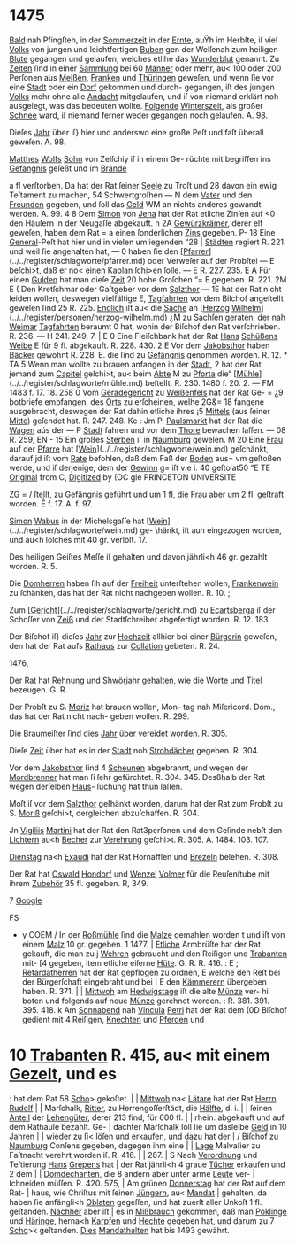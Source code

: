 # 1475

[Bald](../../register/worte/bald.md) nah Pfingſten, in der [Sommerzeit](../../register/worte/sommerzeit.md) in der
[Ernte](../../register/worte/ernte.md), auŸh im Herbſte, iſ viel [Volks](../../register/worte/volks.md) von jungen und
leichtfertigen [Buben](../../register/worte/buben.md) gen der Welſenah zum heiligen [Blute](../../register/worte/blute.md)
gegangen und gelaufen, welches etlihe das [Wunderblut](../../register/worte/wunderblut.md)
genannt. Zu [Zeiten](../../register/worte/zeiten.md) ſind in einer [Sammlung](../../register/worte/sammlung.md) bei
60 [Männer](../../register/worte/männer.md) oder mehr, au< 100 oder 200 Perſonen aus
[Meißen](../../register/orte/meißen.md), [Franken](../../register/worte/franken.md) und [Thüringen](../../register/worte/thüringen.md) geweſen, und wenn ſie
vor eine [Stadt](../../register/worte/stadt.md) oder ein [Dorf](../../register/worte/dorf.md) gekommen und durch-
gegangen, iſt des jungen [Volks](../../register/worte/volks.md) mehr ohne alle [Andacht](../../register/worte/andacht.md)
mitgelaufen, und iſ von niemand erklärt noh ausgelegt,
was das bedeuten wollte. [Folgende](../../register/worte/folgende.md) [Winterszeit](../../register/worte/winterszeit.md), als
großer [Schnee](../../register/worte/schnee.md) ward, iſ niemand ferner weder gegangen
noch gelaufen. A. 98.

Dieſes [Jahr](../../register/worte/jahr.md) über iſ} hier und anderswo eine große
Peſt und faſt überall geweſen. A. 98.

[Matthes](../../register/worte/matthes.md) [Wolfs](../../register/worte/wolfs.md) [Sohn](../../register/worte/sohn.md) von Zelſchiy iſ in einem Ge-
rüchte mit begriffen ins [Gefängnis](../../register/orte/gefängnis.md) geſeßt und im [Brande](../../register/worte/brande.md)


a fl verſtorben. Da hat der Rat ſeiner [Seele](../../register/worte/seele.md) zu Troſt und
28 davon ein ewig Teſtament zu machen, 54 Schwertgroſhen —
N dem [Vater](../../register/worte/vater.md) und den [Freunden](../../register/worte/freunden.md) gegeben, und ſoll das [Geld](../../register/worte/geld.md)
WM an nichts anderes gewandt werden. A. 99. 4
8 Dem [Simon](../../register/worte/simon.md) von [Jena](../../register/orte/jena.md) hat der Rat etliche Zinſen auf
<0 den Häuſern in der Neugaſſe abgekauft. n
2A [Gewürzkrämer](../../register/worte/gewürzkrämer.md), derer elf geweſen, haben dem Rat =
a einen ſonderlichen [Zins](../../register/worte/zins.md) gegeben. P-
18 Eine [General](../../register/worte/general.md)-Peſt hat hier und in vielen umliegenden
“28 | [Städten](../../register/worte/städten.md) regiert R. 221. und weil ſie angehalten hat, —
0 haben ſie den [[Pfarrer](../../register/worte/pfarrer.md)](../../register/schlagworte/pfarrer.md) oder Verweſer auf der Probſtei —
E beſchi>t, daß er no< einen [Kaplan](../../register/worte/kaplan.md) ſchi>en ſolle. —
E R. 227. 235. E
A Für einen [Gulden](../../register/worte/gulden.md) hat man dieſe [Zeit](../../register/worte/zeit.md) 20 hohe Groſchen “=
E gegeben. R. 221. 2M
E ( Den Kretſchmar oder Gaſtgeber vor dem [Salzthor](../../register/worte/salzthor.md) —
1E hat der Rat nicht leiden wollen, deswegen vielfältige
E, [Tagfahrten](../../register/worte/tagfahrten.md) vor dem Biſchof angeſtellt geweſen ſind
25 R. 225. [Endlich](../../register/worte/endlich.md) iſt au< die [Sache](../../register/worte/sache.md) an [[Herzog](../../register/worte/herzog.md) [Wilhelm](../../register/worte/wilhelm.md)](../../register/personen/herzog-wilhelm.md)
¿M zu Sachſen geraten, der nah [Weimar](../../register/worte/weimar.md) [Tagfahrten](../../register/worte/tagfahrten.md) beraumt
0 hat, wohin der Biſchof den Rat verſchrieben. R. 236. —
H 241. 249. 7. | E
0 Eine Fleiſchbank hat der Rat [Hans](../../register/worte/hans.md) [Schüßens](../../register/worte/schüßens.md) [Weibe](../../register/worte/weibe.md)
E für 9 fl. abgekauft. R. 228. 430. 2
E Vor dem [Jakobsthor](../../register/worte/jakobsthor.md) haben [Bäcker](../../register/worte/bäcker.md) gewohnt R. 228,
E. die ſind zu [Gefängnis](../../register/orte/gefängnis.md) genommen worden. R. 12. * TA
5 Wenn man wollte zu brauen anfangen in der [Stadt](../../register/worte/stadt.md),
2 hat der Rat jemand zum [Capitel](../../register/worte/capitel.md) geſchi>t, au< beim [Abte](../../register/worte/abte.md)
M zu [Pforta](../../register/orte/pforta.md) die“ [[Mühle](../../register/worte/mühle.md)](../../register/schlagworte/mühle.md) beſtellt. R. 230. 1480 f. 20. 2. —
FM 1483 f. 17. 18. 258
0 Vom [Geradegericht](../../register/worte/geradegericht.md) zu [Weißenfels](../../register/orte/weißenfels.md) hat der Rat Ge- =
¿9 botbriefe empfangen, des [Orts](../../register/worte/orts.md) zu erſcheinen, welhe 2G&=
18 fangene ausgebracht, deswegen der Rat dahin etliche ihres
¡5 [Mittels](../../register/worte/mittels.md) (aus ſeiner [Mitte](../../register/worte/mitte.md)) geſendet hat. R. 247. 248.
Ke : Jm P. [Paulsmarkt](../../register/worte/paulsmarkt.md) hat der Rat die [Wagen](../../register/worte/wagen.md) aús der —
P [Stadt](../../register/worte/stadt.md) fahren und vor dem [Thore](../../register/worte/thore.md) bewachen laſſen. —
08 R. 259, EN -
15 Ein großes [Sterben](../../register/worte/sterben.md) iſ in [Naumburg](../../register/orte/naumburg.md) geweſen. M
20 Eine [Frau](../../register/worte/frau.md) auf der [Pfarre](../../register/worte/pfarre.md) hat [[Wein](../../register/worte/wein.md)](../../register/schlagworte/wein.md) geſchänkt, darauf
jd iſt vom [Rate](../../register/worte/rate.md) befohlen, daß dem Faß der [Boden](../../register/worte/boden.md) aus=
vm geſtoßen werde, und iſ derjenige, dem der [Gewinn](../../register/worte/gewinn.md) g=
iſt v.e i. 40
geſto‘at50 “E
TE [Original](../../register/worte/original.md) from C,
[Digitized](../../register/worte/digitized.md) by (OC gle PRINCETON UNIVERSITE


ZG =
/
ſtellt, zu [Gefängnis](../../register/orte/gefängnis.md) geführt und um 1 fl, die [Frau](../../register/worte/frau.md) aber
um 2 fl. geſtraft worden. Ê f. 17. A. f. 97.

[Simon](../../register/worte/simon.md) [Wabus](../../register/worte/wabus.md) in der Michelsgaſſe hat [[Wein](../../register/worte/wein.md)](../../register/schlagworte/wein.md) ge-
\hänkt, iſt auh eingezogen worden, und au<h ſolches mit
40 gr. verlöſt. 17.

Des heiligen Geiſtes Meſſe iſ gehalten und davon
jährli<h 46 gr. gezahlt worden. R. 5.

Die [Domherren](../../register/worte/domherren.md) haben ſih auf der [Freiheit](../../register/worte/freiheit.md) unterſtehen
wollen, [Frankenwein](../../register/worte/frankenwein.md) zu ſchänken, das hat der Rat nicht
nachgeben wollen. R. 10. ;

Zum [[Gericht](../../register/worte/gericht.md)](../../register/schlagworte/gericht.md) zu [Ecartsberga](../../register/orte/ecartsberga.md) iſ der Schoſſer von
[Zeiß](../../register/orte/zeiß.md) und der Stadtſchreiber abgefertigt worden. R. 12. 183.

Der Biſchof iſ} dieſes [Jahr](../../register/worte/jahr.md) zur [Hochzeit](../../register/worte/hochzeit.md) allhier bei
einer [Bürgerin](../../register/worte/bürgerin.md) geweſen, den hat der Rat aufs [Rathaus](../../register/worte/rathaus.md)
zur [Collation](../../register/worte/collation.md) gebeten. R. 24.

1476,

Der Rat hat [Rehnung](../../register/worte/rehnung.md) und [Shwörjahr](../../register/worte/shwörjahr.md) gehalten, wie
die [Worte](../../register/worte/worte.md) und [Titel](../../register/worte/titel.md) bezeugen. G. R.

Der Probſt zu S. [Moriz](../../register/worte/moriz.md) hat brauen wollen, Mon-
tag nah Miſericord. Dom., das hat der Rat nicht nach-
geben wollen. R. 299.

Die Braumeiſter ſind dies [Jahr](../../register/worte/jahr.md) über vereidet worden.
R. 305.

Dieſe [Zeit](../../register/worte/zeit.md) über hat es in der [Stadt](../../register/worte/stadt.md) noh [Strohdächer](../../register/worte/strohdächer.md)
gegeben. R. 304.

Vor dem [Jakobsthor](../../register/worte/jakobsthor.md) ſind 4 [Scheunen](../../register/worte/scheunen.md) abgebrannt,
und wegen der [Mordbrenner](../../register/worte/mordbrenner.md) hat man ſi ſehr gefürchtet.
R. 304. 345. Des8halb der Rat wegen derſelben [Haus](../../register/worte/haus.md)-
ſuchung hat thun laſſen.

Moſt iſ vor dem [Salzthor](../../register/worte/salzthor.md) geſhänkt worden, darum
hat der Rat zum Probſt zu S. [Moriß](../../register/worte/moriß.md) geſchi>t, dergleichen
abzuſchaffen. R. 304.

Jn [Vigiliis](../../register/worte/vigiliis.md) [Martini](../../register/worte/martini.md) hat der Rat den Rat3perſonen
und dem Geſinde nebſt den [Lichtern](../../register/worte/lichtern.md) au<h [Becher](../../register/worte/becher.md) zur
[Verehrung](../../register/worte/verehrung.md) geſchi>t. R. 305. A. 1484. 103. 107.

[Dienstag](../../register/worte/dienstag.md) na<h [Exaudi](../../register/worte/exaudi.md) hat der Rat Hornaffſen und
[Brezeln](../../register/worte/brezeln.md) beſehen. R. 308.

Der Rat hat [Oswald](../../register/worte/oswald.md) [Hondorf](../../register/worte/hondorf.md) und [Wenzel](../../register/worte/wenzel.md) [Volmer](../../register/worte/volmer.md)
für die Reuſenſtube mit ihrem [Zubehör](../../register/worte/zubehör.md) 35 fl. gegeben.
R, 349.

7
[Google](../../register/worte/google.md)


FS
+ y COEM
/ In der [Roßmühle](../../register/worte/roßmühle.md) ſind die [Malze](../../register/worte/malze.md) gemahlen worden
t und iſt von einem [Malz](../../register/worte/malz.md) 10 gr. gegeben.
1 1477.
| [Etliche](../../register/worte/etliche.md) Armbrüſte hat der Rat gekauft, die man zu
j [Wehren](../../register/worte/wehren.md) gebraucht und den Reiſigen und [Trabanten](../../register/worte/trabanten.md) mit-
[4 gegeben, item etliche eiſerne [Hüte](../../register/worte/hüte.md). G. R. R. 416. :
E ; [Retardatherren](../../register/worte/retardatherren.md) hat der Rat gepflogen zu ordnen,
E welche den Reſt bei der Bürgerſchaft eingebraht und bei |
E den [Kämmerern](../../register/worte/kämmerern.md) übergeben haben. R. 371. |
| [Mittwoh](../../register/worte/mittwoh.md) am [Hedwigstage](../../register/worte/hedwigstage.md) iſt die alte [Münze](../../register/worte/münze.md) ver-
hi boten und folgends auf neue [Münze](../../register/worte/münze.md) gerehnet worden.
: R. 381. 391. 395. 418.
k Am [Sonnabend](../../register/worte/sonnabend.md) nah [Vincula](../../register/worte/vincula.md) [Petri](../../register/worte/petri.md) hat der Rat dem
(0D Biſchof gedient mit 4 Reiſigen, [Knechten](../../register/worte/knechten.md) und [Pferden](../../register/worte/pferden.md) und
# 10 [Trabanten](../../register/worte/trabanten.md) R. 415, au< mit einem [Gezelt](../../register/worte/gezelt.md), und es
: hat dem Rat 58 [Scho](../../register/worte/scho.md)> gekoſtet. |
| [Mittwoh](../../register/worte/mittwoh.md) na< [Lätare](../../register/worte/lätare.md) hat der Rat [Herrn](../../register/worte/herrn.md) [Rudolf](../../register/worte/rudolf.md) |
| Marſchalk, [Ritter](../../register/worte/ritter.md), zu Herrengoſſerſtädt, die [Hälfte](../../register/worte/hälfte.md), d. i. |
| ſeinen [Anteil](../../register/worte/anteil.md) der [Lehengüter](../../register/worte/lehengüter.md), derer 213 find, für 600 fl. |
| rhein. abgekauft und auf dem Rathauſe bezahlt. Ge- |
dachter Marſchalk ſoll ſie um dasſelbe [Geld](../../register/worte/geld.md) in 10 [Jahren](../../register/worte/jahren.md) |
| wieder zu ſi< löſen und erkaufen, und dazu hat der |
/ Biſchof zu [Naumburg](../../register/orte/naumburg.md) Conſens gegeben, dagegen ihm eine |
| [Lage](../../register/worte/lage.md) Malvaſier zu Faſtnacht verehrt worden iſ. R. 416. |
| 287.
| S Nach [Verordnung](../../register/worte/verordnung.md) und Teſtierung [Hans](../../register/worte/hans.md) [Grepens](../../register/worte/grepens.md) hat |
der Rat jährli<h 4 graue [Tücher](../../register/worte/tücher.md) erkaufen und 2 dem |
| [Domdechanten](../../register/worte/domdechanten.md), die 8 andern aber unter arme [Leute](../../register/worte/leute.md) ver-
| ſchneiden müſſen. R. 420. 575,
| Am grünen [Donnerstag](../../register/worte/donnerstag.md) hat der Rat auf dem Rat-
| haus, wie Chriſtus mit ſeinen [Jüngern](../../register/worte/jüngern.md), au< [Mandat](../../register/worte/mandat.md)
| gehalten, da haben ſie anfängli<h [Oblaten](../../register/worte/oblaten.md) gegeſſen, und
hat zuerſt aller Unkoſt 1 fl. geſtanden. [Nachher](../../register/worte/nachher.md) aber iſt
| es in [Mißbrauch](../../register/orte/mißbrauch.md) gekommen, daß man [Pöklinge](../../register/worte/pöklinge.md) und
[Häringe](../../register/worte/häringe.md), herna<h [Karpfen](../../register/worte/karpfen.md) und [Hechte](../../register/worte/hechte.md) gegeben hat, und
darum zu 7 [Scho](../../register/worte/scho.md)>k geſtanden. [Dies](../../register/worte/dies.md) [Mandathalten](../../register/worte/mandathalten.md) hat
bis 1493 gewährt.
